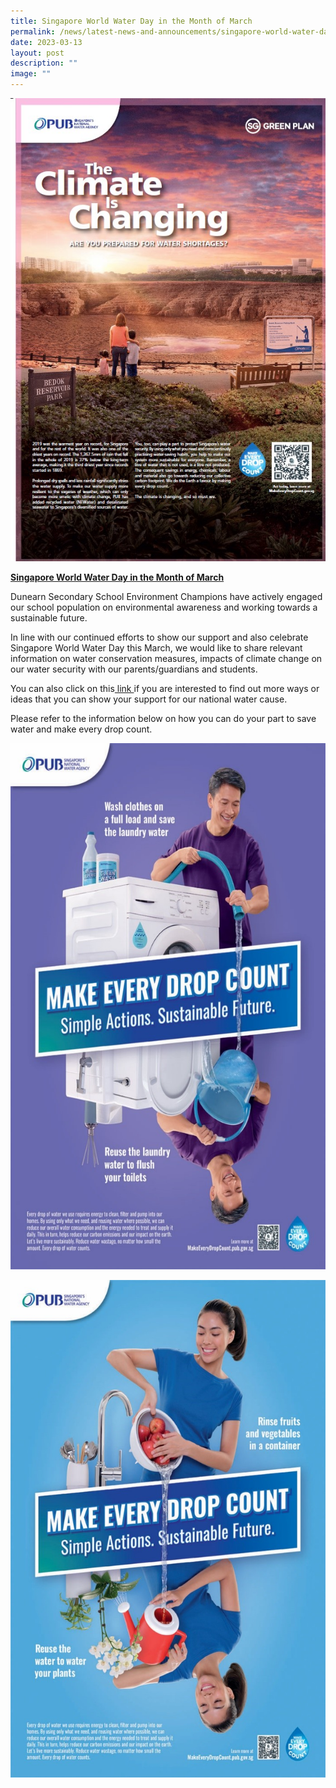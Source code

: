 ```yaml
---
title: Singapore World Water Day in the Month of March
permalink: /news/latest-news-and-announcements/singapore-world-water-day-2023/
date: 2023-03-13
layout: post
description: ""
image: ""
---
```

![](/images/pub3.jpg)<p><strong><u>Singapore World Water Day in the Month of March </u></strong></p>
<p>Dunearn Secondary School Environment Champions have actively engaged our school population on environmental awareness and working towards a sustainable future.</p>
<p>In line with our continued efforts to show our support and also celebrate Singapore World Water Day this March, we would like to share relevant information on water conservation measures, impacts of climate change on our water security with our parents/guardians and students.</p>
<p>You can also click on this<a href="https://makeeverydropcount.pub.gov.sg/singapore-world-water-day/"> link&nbsp;</a>if&nbsp;you are interested to find out more ways or ideas that you can show your support for our national water cause.</p>
<p>Please refer to the information below on how you can do your part to save water and make every drop count.</p>

![](/images/pub1.jpg)<p>![](/images/pub2.jpg)